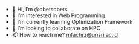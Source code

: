 - 👋 Hi, I’m @obetsobets
- 👀 I’m interested in Web Programming
- 🌱 I’m currently learning Optimization Framework
- 💞️ I’m looking to collaborate on HPC
- 📫 How to reach me? mfachrz@unsri.ac.id

<!---
obetsobets/obetsobets is a ✨ special ✨ repository because its `README.md` (this file) appears on your GitHub profile.
You can click the Preview link to take a look at your changes.
--->
